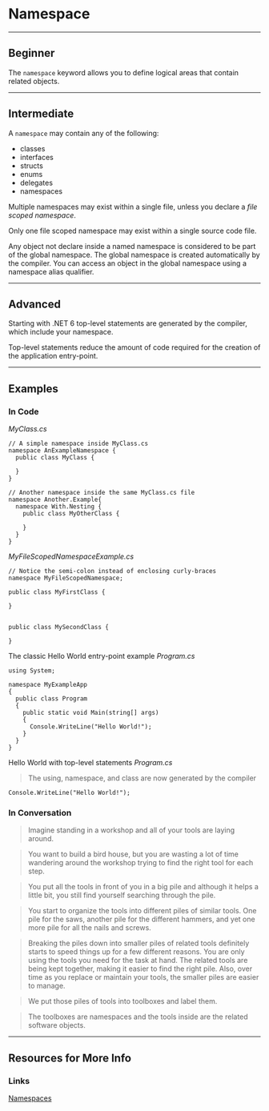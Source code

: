 # Namespace

---

## Beginner

The `namespace` keyword allows you to define logical areas that contain related objects.

---

## Intermediate

A `namespace` may contain any of the following:

- classes
- interfaces
- structs
- enums
- delegates
- namespaces

Multiple namespaces may exist within a single file, unless you declare a _file scoped namespace_.

Only one file scoped namespace may exist within a single source code file.

Any object not declare inside a named namespace is considered to be part of the global namespace. The global namespace is created automatically by the compiler. You can access an object in the global namespace using a namespace alias qualifier.

---

## Advanced

Starting with .NET 6 top-level statements are generated by the compiler, which include your namespace.

Top-level statements reduce the amount of code required for the creation of the application entry-point.

---

## Examples

### In Code

*MyClass.cs*
```
// A simple namespace inside MyClass.cs
namespace AnExampleNamespace {
  public class MyClass {

  }
}

// Another namespace inside the same MyClass.cs file
namespace Another.Example{
  namespace With.Nesting {
    public class MyOtherClass {

    }
  }
}
```

*MyFileScopedNamespaceExample.cs*
```
// Notice the semi-colon instead of enclosing curly-braces
namespace MyFileScopedNamespace;

public class MyFirstClass {

}


public class MySecondClass {

}

```

The classic Hello World entry-point example *Program.cs*
```
using System;

namespace MyExampleApp
{
  public class Program
  {
    public static void Main(string[] args)
    {
      Console.WriteLine("Hello World!");
    }
  }
}
```

Hello World with top-level statements *Program.cs*
> The using, namespace, and class are now generated by the compiler

```
Console.WriteLine("Hello World!");
```

### In Conversation

> Imagine standing in a workshop and all of your tools are laying around.

>You want to build a bird house, but you are wasting a lot of time wandering around the workshop trying to find the right tool for each step.

>You put all the tools in front of you in a big pile and although it helps a little bit, you still find yourself searching through the pile.

> You start to organize the tools into different piles of similar tools. One pile for the saws, another pile for the different hammers, and yet one more pile for all the nails and screws.

> Breaking the piles down into smaller piles of related tools definitely starts to speed things up for a few different reasons. You are only using the tools you need for the task at hand. The related tools are being kept together, making it easier to find the right pile. Also, over time as you replace or maintain your tools, the smaller piles are easier to manage.

> We put those piles of tools into toolboxes and label them.

> The toolboxes are namespaces and the tools inside are the related software objects.

---

## Resources for More Info

### Links

<div><a href="https://docs.microsoft.com/en-us/dotnet/csharp/fundamentals/types/namespaces" target="_blank" rel="noopener noreferrer">Namespaces</a></div>
